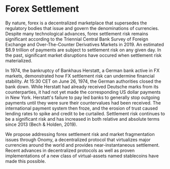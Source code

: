 # Forex Settlement

By nature, forex is a decentralized marketplace that supersedes the regulatory bodies that issue and govern the denominations of currencies. Despite many technological advances, forex settlement risk remains significant according to the Triennial Central Bank Survey of Foreign Exchange and Over-The-Counter Derivatives Markets in 2019. An estimated $8.9 trillion of payments are subject to settlement risk on any given day. In the past, significant market disruptions have occured when settlement risk materialized. 

In 1974, the bankruptcy of Bankhaus Herstatt, a German bank active in FX markets, demonstrated how FX settlement risk can undermine financial stability. At 15:30 CET on June 26, 1974, the German authorities closed the bank down. While Herstatt had already received Deutsche marks from its counterparties, it had not yet made the corresponding US dollar payments in New York. Herstatt's failure to pay led banks to generally stop outgoing payments until they were sure their countervalues had been received. The international payment system then froze, and the erosion of trust caused lending rates to spike and credit to be curtailed. Settlement risk continues to be a significant risk and has increased in both relative and absolute terms since 2013 \(Bech & Holden, 2019\).

We propose addressing forex settlement risk and market fragmentation issues through Onomy, a decentralized protocol that virtualizes major currencies around the world and provides near-instantaneous settlement. Recent advances in decentralized protocols as well as proven implementations of a new class of virtual-assets named stablecoins have made this possible.

